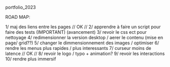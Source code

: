 portfolio_2023

ROAD MAP:

1/ maj des liens entre les pages // OK //
2/ apprendre à faire un script pour faire des tests (IMPORTANT) (avancement)
3/ revoir le css ect pour nettoyage
4/ redimensionner la version desktop / aerer le contenu (mise en page/ grid??)
5/ changer le dimmensionnement des images / optimiser
6/ rendre les menus plus rapides / plus interessants
7/ curseur moins de latence // OK //
8/ revoir le logo / typo + animation?
9/ revoir les interactions
10/ rendre plus immersif

